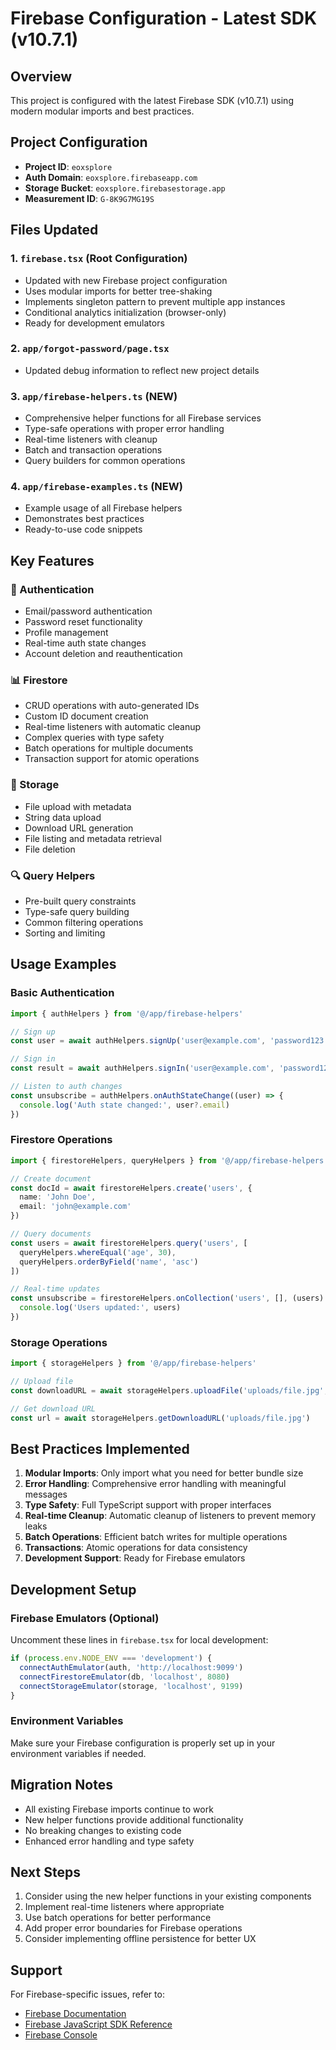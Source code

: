 # Firebase Configuration - Latest SDK (v10.7.1)

## Overview
This project is configured with the latest Firebase SDK (v10.7.1) using modern modular imports and best practices.

## Project Configuration
- **Project ID**: `eoxsplore`
- **Auth Domain**: `eoxsplore.firebaseapp.com`
- **Storage Bucket**: `eoxsplore.firebasestorage.app`
- **Measurement ID**: `G-8K9G7MG19S`

## Files Updated

### 1. `firebase.tsx` (Root Configuration)
- Updated with new Firebase project configuration
- Uses modular imports for better tree-shaking
- Implements singleton pattern to prevent multiple app instances
- Conditional analytics initialization (browser-only)
- Ready for development emulators

### 2. `app/forgot-password/page.tsx`
- Updated debug information to reflect new project details

### 3. `app/firebase-helpers.ts` (NEW)
- Comprehensive helper functions for all Firebase services
- Type-safe operations with proper error handling
- Real-time listeners with cleanup
- Batch and transaction operations
- Query builders for common operations

### 4. `app/firebase-examples.ts` (NEW)
- Example usage of all Firebase helpers
- Demonstrates best practices
- Ready-to-use code snippets

## Key Features

### 🔐 Authentication
- Email/password authentication
- Password reset functionality
- Profile management
- Real-time auth state changes
- Account deletion and reauthentication

### 📊 Firestore
- CRUD operations with auto-generated IDs
- Custom ID document creation
- Real-time listeners with automatic cleanup
- Complex queries with type safety
- Batch operations for multiple documents
- Transaction support for atomic operations

### 📁 Storage
- File upload with metadata
- String data upload
- Download URL generation
- File listing and metadata retrieval
- File deletion

### 🔍 Query Helpers
- Pre-built query constraints
- Type-safe query building
- Common filtering operations
- Sorting and limiting

## Usage Examples

### Basic Authentication
```typescript
import { authHelpers } from '@/app/firebase-helpers'

// Sign up
const user = await authHelpers.signUp('user@example.com', 'password123')

// Sign in
const result = await authHelpers.signIn('user@example.com', 'password123')

// Listen to auth changes
const unsubscribe = authHelpers.onAuthStateChange((user) => {
  console.log('Auth state changed:', user?.email)
})
```

### Firestore Operations
```typescript
import { firestoreHelpers, queryHelpers } from '@/app/firebase-helpers'

// Create document
const docId = await firestoreHelpers.create('users', {
  name: 'John Doe',
  email: 'john@example.com'
})

// Query documents
const users = await firestoreHelpers.query('users', [
  queryHelpers.whereEqual('age', 30),
  queryHelpers.orderByField('name', 'asc')
])

// Real-time updates
const unsubscribe = firestoreHelpers.onCollection('users', [], (users) => {
  console.log('Users updated:', users)
})
```

### Storage Operations
```typescript
import { storageHelpers } from '@/app/firebase-helpers'

// Upload file
const downloadURL = await storageHelpers.uploadFile('uploads/file.jpg', file)

// Get download URL
const url = await storageHelpers.getDownloadURL('uploads/file.jpg')
```

## Best Practices Implemented

1. **Modular Imports**: Only import what you need for better bundle size
2. **Error Handling**: Comprehensive error handling with meaningful messages
3. **Type Safety**: Full TypeScript support with proper interfaces
4. **Real-time Cleanup**: Automatic cleanup of listeners to prevent memory leaks
5. **Batch Operations**: Efficient batch writes for multiple operations
6. **Transactions**: Atomic operations for data consistency
7. **Development Support**: Ready for Firebase emulators

## Development Setup

### Firebase Emulators (Optional)
Uncomment these lines in `firebase.tsx` for local development:

```typescript
if (process.env.NODE_ENV === 'development') {
  connectAuthEmulator(auth, 'http://localhost:9099')
  connectFirestoreEmulator(db, 'localhost', 8080)
  connectStorageEmulator(storage, 'localhost', 9199)
}
```

### Environment Variables
Make sure your Firebase configuration is properly set up in your environment variables if needed.

## Migration Notes

- All existing Firebase imports continue to work
- New helper functions provide additional functionality
- No breaking changes to existing code
- Enhanced error handling and type safety

## Next Steps

1. Consider using the new helper functions in your existing components
2. Implement real-time listeners where appropriate
3. Use batch operations for better performance
4. Add proper error boundaries for Firebase operations
5. Consider implementing offline persistence for better UX

## Support

For Firebase-specific issues, refer to:
- [Firebase Documentation](https://firebase.google.com/docs)
- [Firebase JavaScript SDK Reference](https://firebase.google.com/docs/reference/js)
- [Firebase Console](https://console.firebase.google.com/project/eoxsplore)
